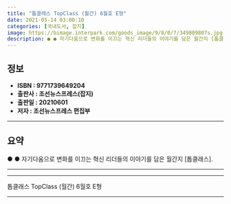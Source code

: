 ```yaml
---
title: "톱클래스 TopClass (월간) 6월호 E형"
date: 2021-05-14 03:00:10
categories: [국내도서, 잡지]
image: https://bimage.interpark.com/goods_image/9/8/0/7/349809807s.jpg
description: ● ● 자기다움으로 변화를 이끄는 혁신 리더들의 이야기를 담은 월간지 [톱클래스].
---
```


## **정보**

- **ISBN : 9771739649204**
- **출판사 : 조선뉴스프레스(잡지)**
- **출판일 : 20210601**
- **저자 : 조선뉴스프레스 편집부**

------



## **요약**

●  ●  자기다움으로 변화를 이끄는 혁신 리더들의 이야기를 담은 월간지 [톱클래스].

------



------


톱클래스 TopClass (월간) 6월호 E형 

------


